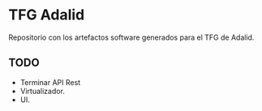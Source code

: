# TFG Adalid
Repositorio con los artefactos software generados para el TFG de Adalid.

## TODO

* Terminar API Rest
* Virtualizador.
* UI.